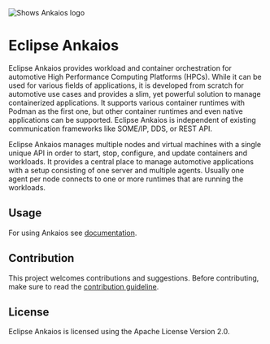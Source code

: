 <picture style="padding-bottom: 1em;">
  <source media="(prefers-color-scheme: dark)" srcset="logo/Ankaios__logo_for_dark_bgrd_clipped.png">
  <source media="(prefers-color-scheme: light)" srcset="logo/Ankaios__logo_for_light_bgrd_clipped.png">
  <img alt="Shows Ankaios logo" src="logo/Ankaios__logo_for_light_bgrd_clipped.png">
</picture>

# Eclipse Ankaios

Eclipse Ankaios provides workload and container orchestration for automotive
High Performance Computing Platforms (HPCs). While it can be used for various
fields of applications, it is developed from scratch for automotive use cases
and provides a slim, yet powerful solution to manage containerized applications.
It supports various container runtimes with Podman as the first one, but other
container runtimes and even native applications can be supported. Eclipse
Ankaios is independent of existing communication frameworks like SOME/IP, DDS,
or REST API.

Eclipse Ankaios manages multiple nodes and virtual machines with a single unique
API in order to start, stop, configure, and update containers and workloads. It
provides a central place to manage automotive applications with a setup
consisting of one server and multiple agents. Usually one agent per node
connects to one or more runtimes that are running the workloads.

## Usage

For using Ankaios see [documentation](https://eclipse-ankaios.github.io/ankaios).

## Contribution

This project welcomes contributions and suggestions. Before contributing, make sure to read the
[contribution guideline](CONTRIBUTING.md).

## License

Eclipse Ankaios is licensed using the Apache License Version 2.0.

<!-- markdownlint-disable-file MD041 -->

